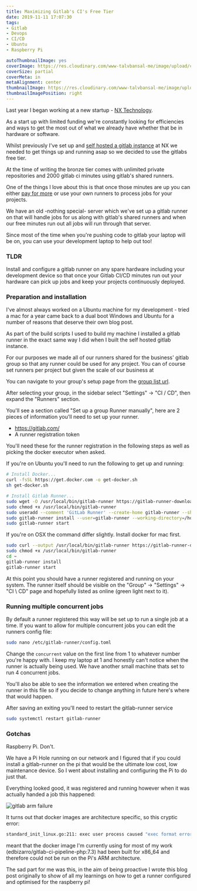 ```yaml
---
title: Maximizing Gitlab's CI's Free Tier 
date: 2019-11-11 17:07:30
tags:
- Gitlab
- Devops
- CI/CD
- Ubuntu
- Raspberry Pi

autoThumbnailImage: yes
coverImage: https://res.cloudinary.com/www-talvbansal-me/image/upload/c_scale,w_1600/v1573492411/posts/welvegonden-lion.jpg
coverSize: partial
coverMeta: in
metaAlignment: center
thumbnailImage: https://res.cloudinary.com/www-talvbansal-me/image/upload/c_scale,w_280/v1573492411/posts/welvegonden-lion.jpg
thumbnailImagePosition: right
---
```


Last year I began working at a new startup - [NX Technology](https://nx-technology.com). 

As a start up with limited funding we're constantly looking for efficiencies and ways to get the most out of what we already have whether that be in hardware or software. 

Whilst previously I've set up and [self hosted a gitlab instance](/blog/setting-up-a-private-gitlab-server-on-ubuntu-1604/) at NX we needed to get things up and running asap so we decided to use the gitlabs free tier.

At the time of writing the bronze tier comes with unlimited private repositories and 2000 gitlab ci minutes using gitlab's shared runners.

One of the things I love about this is that once those minutes are up you can either [pay for more](https://customers.gitlab.com/plans) or use your own runners to process jobs for your projects.

We have an old -nothing special- server which we've set up a gitlab runner on that will handle jobs for us along with gitlab's shared runners and when our free minutes run out all jobs will run through that server.

Since most of the time when you're pushing code to gitlab your laptop will be on, you can use your development laptop to help out too!

<!-- more -->
### TLDR

Install and configure a gitlab runner on any spare hardware including your development device so that once your Gitlab CI/CD minutes run out your hardware can pick up jobs and keep your projects continuously deployed.

### Preparation and installation

I've almost always worked on a Ubuntu machine for my development - tried a mac for a year came back to a dual boot Windows and Ubuntu for a number of reasons that deserve their own blog post. 

As part of the build scripts I used to build my machine I installed a gitlab runner in the exact same way I did when I built the self hosted gitlab instance.

For our purposes we made all of our runners shared for the business' gitlab group so that any runner could be used for any project. You can of course set runners per project but given the scale of our business at  

You can navigate to your group's setup page from the [group list url](https://gitlab.com/dashboard/groups).

After selecting your group, in the sidebar select "Settings" -> "CI / CD", then expand the "Runners" section. 

You'll see a section called "Set up a group Runner manually", here are 2 pieces of information you'll need to set up your runner.
- https://gitlab.com/
- A runner registration token

You'll need these for the runner registration in the following steps as well as picking the docker executor when asked.

If you're on Ubuntu you'll need to run the following to get up and running:

```bash
# Install Docker...
curl -fsSL https://get.docker.com -o get-docker.sh
sh get-docker.sh

# Install Gitlab Runner...
sudo wget -O /usr/local/bin/gitlab-runner https://gitlab-runner-downloads.s3.amazonaws.com/latest/binaries/gitlab-runner-linux-amd64
sudo chmod +x /usr/local/bin/gitlab-runner
sudo useradd --comment 'GitLab Runner' --create-home gitlab-runner --shell /bin/bash
sudo gitlab-runner install --user=gitlab-runner --working-directory=/home/gitlab-runner
sudo gitlab-runner start
```

If you're on OSX the command differ slightly. Install docker for mac first.
```bash
sudo curl --output /usr/local/bin/gitlab-runner https://gitlab-runner-downloads.s3.amazonaws.com/latest/binaries/gitlab-runner-darwin-amd64
sudo chmod +x /usr/local/bin/gitlab-runner
cd ~
gitlab-runner install
gitlab-runner start
```

At this point you should have a runner registered and running on your system.
The runner itself should be visible on the "Group" -> "Settings" -> "CI \ CD"  page and hopefully listed as online (green light next to it).

### Running multiple concurrent jobs

By default a runner registered this way will be set up to run a single job at a time. If you want to allow for multiple concurrent jobs you can edit the runners config file:

```bash
sudo nano /etc/gitlab-runner/config.toml
```
Change the `concurrent` value on the first line from 1 to whatever number you're happy with. 
I keep my laptop at 1 and honestly can't notice when the runner is actually being used. We have another small machine thats set to run 4 concurrent jobs.

You'll also be able to see the information we entered when creating the runner in this file so if you decide to change anything in future here's where that would happen.

After saving an exiting you'll need to restart the gitlab-runner service

```bash
sudo systemctl restart gitlab-runner
```

### Gotchas

Raspberry Pi. Don't.

We have a Pi Hole running on our network and I figured that if you could install a gitlab-runner on the pi that would be the ultimate low cost, low maintenance device.
So I went about installing and configuring the Pi to do just that. 

Everything looked good, it was registered and running however when it was actually handed a job this happened:

![gitlab arm failure](https://res.cloudinary.com/www-talvbansal-me/image/upload/v1573510511/posts/failed-arm-job.png)

It turns out that docker images are architecture specific, so this cryptic error:

```bash
standard_init_linux.go:211: exec user process caused "exec format error"
```

meant that the docker image I'm currently using for most of my work (edbizarro/gitlab-ci-pipeline-php:7.3) had been built for x86_64 and therefore could not be run on the Pi's ARM architecture. 

The sad part for me was this, in the aim of being proactive I wrote this blog post originally to show of all my learnings on how to get a runner configured and optimised for the raspberry pi!